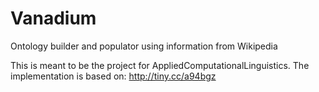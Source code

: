 # Vanadium

Ontology builder and populator using information from Wikipedia

This is meant to be the project for AppliedComputationalLinguistics.
The implementation is based on: http://tiny.cc/a94bgz
